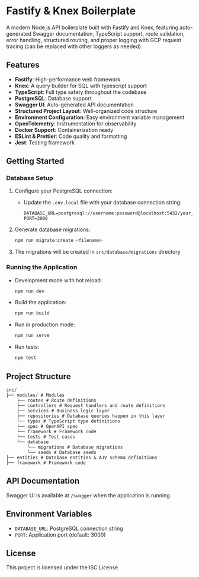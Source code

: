 # Fastify & Knex Boilerplate

A modern Node.js API boilerplate built with Fastify and Knex, featuring auto-generated Swagger documentation, TypeScript support, route validation, error handling, structured routing, and proper logging with GCP request tracing (can be replaced with other loggers as needed)

## Features

- **Fastify**: High-performance web framework
- **Knex**: A query builder for SQL with typescript support
- **TypeScript**: Full type safety throughout the codebase
- **PostgreSQL**: Database support
- **Swagger UI**: Auto-generated API documentation
- **Structured Project Layout**: Well-organized code structure
- **Environment Configuration**: Easy environment variable management
- **OpenTelemetry**: Instrumentation for observability
- **Docker Support**: Containerization ready
- **ESLint & Prettier**: Code quality and formatting
- **Jest**: Testing framework

## Getting Started

### Database Setup

1. Configure your PostgreSQL connection:
   - Update the `.env.local` file with your database connection string:
     ```
     DATABASE_URL=postgresql://username:password@localhost:5432/your_database
     PORT=3000
     ```

2. Generate database migrations:
   ```bash
   npm run migrate:create <filename>
   ```

3. The migrations will be created in `src/database/migrations` directory

### Running the Application

- Development mode with hot reload:
  ```bash
  npm run dev
  ```

- Build the application:
  ```bash
  npm run build
  ```

- Run in production mode:
  ```bash
  npm run serve
  ```

- Run tests:
  ```bash
  npm test
  ```

## Project Structure

```
src/
├── modules/ # Modules
	├── routes # Route definitions
	├── controllers # Request handlers and route definitions
	├── services # Business logic layer
	├── repositories # Database queries happen in this layer
	└── types # TypeScript type definitions
	└── spec # OpenAPI spec
	└── framework # Framework code
	└── tests # Test cases
	└── database
		└── migrations # Database migrations
		└── seeds # Database seeds
├── entities # Database entities & AJV schema definitions
├── framework # Framework code
```

## API Documentation

Swagger UI is available at `/swagger` when the application is running.

## Environment Variables

- `DATABASE_URL`: PostgreSQL connection string
- `PORT`: Application port (default: 3000)

## License

This project is licensed under the ISC License.